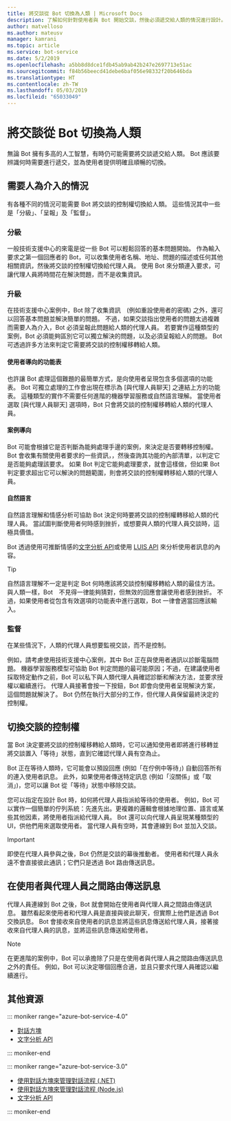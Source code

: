 ```yaml
---
title: 將交談從 Bot 切換為人類 | Microsoft Docs
description: 了解如何針對使用者與 Bot 開始交談，然後必須遞交給人類的情況進行設計。
author: matvelloso
ms.author: mateusv
manager: kamrani
ms.topic: article
ms.service: bot-service
ms.date: 5/2/2019
ms.openlocfilehash: a5bb8d8dce1fdb45ab9ab42b247e2697713e51ac
ms.sourcegitcommit: f84b56beecd41debe6baf056e98332f20b646bda
ms.translationtype: HT
ms.contentlocale: zh-TW
ms.lasthandoff: 05/03/2019
ms.locfileid: "65033049"
---
```

# <a name="transition-conversations-from-bot-to-human"></a>將交談從 Bot 切換為人類

無論 Bot 擁有多高的人工智慧，有時仍可能需要將交談遞交給人類。 Bot 應該要辨識何時需要進行遞交，並為使用者提供明確且順暢的切換。

## <a name="scenarios-that-require-human-involvement"></a>需要人為介入的情況

有各種不同的情況可能需要 Bot 將交談的控制權切換給人類。 這些情況其中一些是「分級」、「呈報」及「監督」。 

### <a name="triage"></a>分級

一般技術支援中心的來電是從一些 Bot 可以輕鬆回答的基本問題開始。 作為輸入要求之第一個回應者的 Bot，可以收集使用者名稱、地址、問題的描述或任何其他相關資訊，然後將交談的控制權切換給代理人員。 使用 Bot 來分類連入要求，可讓代理人員將時間花在解決問題，而不是收集資訊。

### <a name="escalation"></a>升級

在技術支援中心案例中，Bot 除了收集資訊　(例如重設使用者的密碼) 之外，還可以回答基本問題並解決簡單的問題。 不過，如果交談指出使用者的問題太過複雜而需要人為介入，Bot 必須呈報此問題給人類的代理人員。 若要實作這種類型的案例，Bot 必須能夠區別它可以獨立解決的問題，以及必須呈報給人的問題。 Bot 可透過許多方法來判定它需要將交談的控制權移轉給人類。 

#### <a name="user-driven-menus"></a>使用者導向的功能表

也許讓 Bot 處理這個難題的最簡單方式，是向使用者呈現包含多個選項的功能表。 Bot 可獨立處理的工作會出現在標示為 [與代理人員聊天] 之連結上方的功能表。 這種類型的實作不需要任何進階的機器學習服務或自然語言理解。 當使用者選取 [與代理人員聊天] 選項時，Bot 只會將交談的控制權移轉給人類的代理人員。 

#### <a name="scenario-driven"></a>案例導向

Bot 可能會根據它是否判斷為能夠處理手邊的案例，來決定是否要轉移控制權。 Bot 會收集有關使用者要求的一些資訊，，然後查詢其功能的內部清單，以判定它是否能夠處理該要求。 如果 Bot 判定它能夠處理要求，就會這樣做，但如果 Bot 判定要求超出它可以解決的問題範圍，則會將交談的控制權轉移給人類的代理人員。

#### <a name="natural-language"></a>自然語言

自然語言理解和情感分析可協助 Bot 決定何時要將交談的控制權轉移給人類的代理人員。 當試圖判斷使用者何時感到挫折，或想要與人類的代理人員交談時，這極具價值。 
 
Bot 透過使用可推斷情感的<a href="https://www.microsoft.com/cognitive-services/en-us/text-analytics-api" target="blank">文字分析 API</a>或使用 <a href="https://www.luis.ai" target="_blank">LUIS API</a> 來分析使用者訊息的內容。 


> [!TIP]
> 自然語言理解不一定是判定 Bot 何時應該將交談控制權移轉給人類的最佳方法。 與人類一樣，Bot　不見得一律能夠猜對，但無效的回應會讓使用者感到挫折。 不過，如果使用者從包含有效選項的功能表中進行選取，Bot 一律會適當回應該輸入。 

### <a name="supervision"></a>監督

在某些情況下，人類的代理人員想要監視交談，而不是控制。

例如，請考慮使用技術支援中心案例，其中 Bot 正在與使用者通訊以診斷電腦問題。 機器學習服務模型可協助 Bot 判定問題的最可能原因；不過，在建議使用者採取特定動作之前，Bot 可以私下與人類代理人員確認診斷和解決方法，並要求授權以繼續進行。 代理人員接著會按一下按鈕，Bot 即會向使用者呈現解決方案，這個問題就解決了。 Bot 仍然在執行大部分的工作，但代理人員保留最終決定的控制權。 

## <a name="transitioning-control-of-the-conversation"></a>切換交談的控制權 

當 Bot 決定要將交談的控制權移轉給人類時，它可以通知使用者即將進行移轉並將交談置入「等待」狀態，直到它確認代理人員有空為止。 

Bot 正在等待人類時，它可能會以預設回應 (例如「在佇例中等待」) 自動回答所有的連入使用者訊息。 此外，如果使用者傳送特定訊息 (例如「沒關係」或「取消」)，您可以讓 Bot 從「等待」狀態中移除交談。

您可以指定在設計 Bot 時，如何將代理人員指派給等待的使用者。 例如，Bot 可以實作一個簡單的佇列系統：先進先出。更複雜的邏輯會根據地理位置、語言或某些其他因素，將使用者指派給代理人員。 Bot 還可以向代理人員呈現某種類型的 UI，供他們用來選取使用者。 當代理人員有空時，其會連線到 Bot 並加入交談。

> [!IMPORTANT]
> 即使在代理人員參與之後，Bot 仍然是交談的幕後推動者。 使用者和代理人員永遠不會直接彼此通訊；它們只是透過 Bot 路由傳送訊息。 

## <a name="routing-messages-between-user-and-agent"></a>在使用者與代理人員之間路由傳送訊息

代理人員連線到 Bot 之後，Bot 就會開始在使用者與代理人員之間路由傳送訊息。 雖然看起來使用者和代理人員是直接與彼此聊天，但實際上他們是透過 Bot 交換訊息。 Bot 會接收來自使用者的訊息並將這些訊息傳送給代理人員，接著接收來自代理人員的訊息，並將這些訊息傳送給使用者。 

> [!NOTE]
> 在更進階的案例中，Bot 可以承擔除了只是在使用者與代理人員之間路由傳送訊息之外的責任。 例如，Bot 可以決定哪個回應合適，並且只要求代理人員確認以繼續進行。

## <a name="additional-resources"></a>其他資源

::: moniker range="azure-bot-service-4.0"

- [對話方塊](v4sdk/bot-builder-dialog-manage-conversation-flow.md)
- <a href="https://www.microsoft.com/cognitive-services/en-us/text-analytics-api" target="blank">文字分析 API</a>

::: moniker-end

::: moniker range="azure-bot-service-3.0"

- [使用對話方塊來管理對話流程 (.NET)](~/dotnet/bot-builder-dotnet-manage-conversation-flow.md)
- [使用對話方塊來管理對話流程 (Node.js)](~/nodejs/bot-builder-nodejs-manage-conversation-flow.md)
- <a href="https://www.microsoft.com/cognitive-services/en-us/text-analytics-api" target="blank">文字分析 API</a>


::: moniker-end

